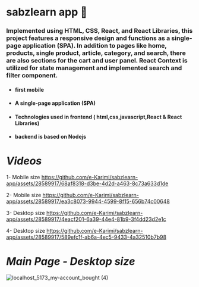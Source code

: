 # sabzlearn app 🌱
### Implemented using HTML, CSS, React, and React Libraries, this project features a responsive design and functions as a single-page application (SPA). In addition to pages like home, products, single product, article, category, and search, there are also sections for the cart and user panel. React Context is utilized for state management and implemented search and filter component. 


+ #### first mobile
+ #### A single-page application (SPA) 
+ #### Technologies used in frontend ( html,css,javascript,React & React Libraries)
+ #### backend is based on  Nodejs


# <i>Videos</i>

1- Mobile size
https://github.com/e-Karimi/sabzlearn-app/assets/28589917/68af8318-d3be-4d2d-a463-8c73a633d1de

2- Mobile size
https://github.com/e-Karimi/sabzlearn-app/assets/28589917/ea3c8073-9944-4599-8f15-656b74c00648

3- Desktop size
https://github.com/e-Karimi/sabzlearn-app/assets/28589917/4eacf201-6a39-44e4-81b9-3f4dd23d2e1c

4- Desktop size
https://github.com/e-Karimi/sabzlearn-app/assets/28589917/589efc1f-ab6a-4ec5-9433-4a32510b7b98

# <i>Main Page - Desktop size</i>
![localhost_5173_my-account_bought (4)](https://github.com/e-Karimi/sabzlearn-app/assets/28589917/c243d806-d93a-4078-9156-5f049b53f30a)
